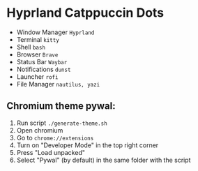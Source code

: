 # Hyprland Catppuccin Dots

- Window Manager `Hyprland`
- Terminal `kitty`
- Shell `bash`
- Browser `Brave`
- Status Bar `Waybar`
- Notifications `dunst`
- Launcher `rofi`
- File Manager `nautilus, yazi`


## Chromium theme pywal:
1. Run script ```./generate-theme.sh```
2. Open chromium
3. Go to ```chrome://extensions```
4. Turn on "Developer Mode" in the top right corner
5. Press "Load unpacked"
6. Select "Pywal" (by default) in the same folder with the script
